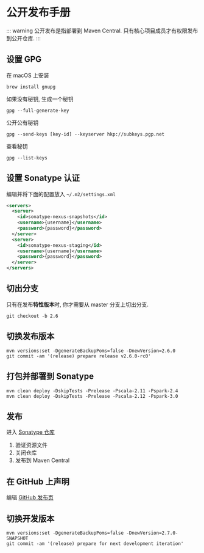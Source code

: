 公开发布手册
=====================

::: warning
公开发布是指部署到 Maven Central. 只有核心项目成员才有权限发布到公开仓库.
:::

## 设置 GPG

在 macOS 上安装
```shell script
brew install gnupg
```

如果没有秘钥, 生成一个秘钥
```shell script
gpg --full-generate-key
```

公开公有秘钥
```shell script
gpg --send-keys [key-id] --keyserver hkp://subkeys.pgp.net
```

查看秘钥
```shell script
gpg --list-keys
```

## 设置 Sonatype 认证

编辑并将下面的配置放入 `~/.m2/settings.xml`

```xml
<servers>
  <server>
    <id>sonatype-nexus-snapshots</id>
    <username>{username}</username>
    <password>{password}</password>
  </server>
  <server>
    <id>sonatype-nexus-staging</id>
    <username>{username}</username>
    <password>{password}</password>
  </server>
</servers>
```

## 切出分支

只有在发布**特性版本**时, 你才需要从 master 分支上切出分支.

```shell script
git checkout -b 2.6
```

## 切换发布版本

```shell script
mvn versions:set -DgenerateBackupPoms=false -DnewVersion=2.6.0
git commit -am '(release) prepare release v2.6.0-rc0'
```

## 打包并部署到 Sonatype

```shell script
mvn clean deploy -DskipTests -Prelease -Pscala-2.11 -Pspark-2.4
mvn clean deploy -DskipTests -Prelease -Pscala-2.12 -Pspark-3.0
```

## 发布

进入 [Sonatype 仓库](https://oss.sonatype.org/#stagingRepositories)

1. 验证资源文件
2. 关闭仓库
3. 发布到 Maven Central

## 在 GitHub 上声明

编辑 [GitHub 发布页](https://github.com/housepower/ClickHouse-Native-JDBC/releases)

## 切换开发版本

```shell script
mvn versions:set -DgenerateBackupPoms=false -DnewVersion=2.7.0-SNAPSHOT
git commit -am '(release) prepare for next development iteration'
```